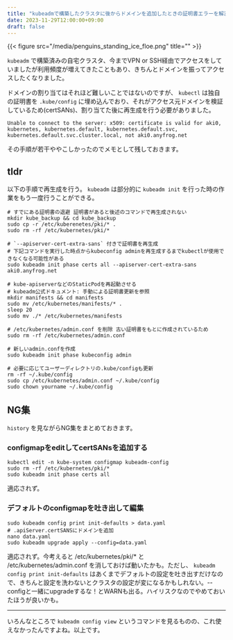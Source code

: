 ```yaml
---
title: "kubeadmで構築したクラスタに後からドメインを追加したときの証明書エラーを解決する"
date: 2023-11-29T12:00:00+09:00
draft: false
---
```


{{< figure src="/media/penguins_standing_ice_floe.png" title="" >}}

`kubeadm` で構築済みの自宅クラスタ、今までVPN or SSH経由でアクセスをしていましたが利用頻度が増えてきたこともあり、きちんとドメインを振ってアクセスしたくなりました。

ドメインの割り当てはそれほど難しいことではないのですが、 `kubectl` は独自の証明書を `.kube/config` に埋め込んでおり、それがアクセス元ドメインを検証しているため(certSANs)、割り当てた後に再生成を行う必要がありました。


```
Unable to connect to the server: x509: certificate is valid for aki0, kubernetes, kubernetes.default, kubernetes.default.svc, kubernetes.default.svc.cluster.local, not aki0.anyfrog.net
```

その手順が若干ややこしかったのでメモとして残しておきます。

## tldr

以下の手順で再生成を行う。 `kubeadm` は部分的に `kubeadm init` を行った時の作業をもう一度行うことができる。
```
# すでにある証明書の退避 証明書があると後述のコマンドで再生成されない
mkdir kube_backup && cd kube_backup
sudo cp -r /etc/kuberenetes/pki/* .
sudo rm -rf /etc/kubernetes/pki/*

# `--apiserver-cert-extra-sans` 付きで証明書を再生成
# 下記コマンドを実行した時点からkubeconfig adminを再生成するまでkubectlが使用できなくなる可能性がある
sudo kubeadm init phase certs all --apiserver-cert-extra-sans aki0.anyfrog.net

# kube-apiserverなどのStaticPodを再起動させる
# kubeadm公式ドキュメント: 手動による証明書更新を参照
mkdir manifests && cd manifests
sudo mv /etc/kubernetes/manifests/* .
sleep 20
sudo mv ./* /etc/kubernetes/manifests

# /etc/kubernetes/admin.conf を削除 古い証明書をもとに作成されているため
sudo rm -rf /etc/kubernetes/admin.conf

# 新しいadmin.confを作成
sudo kubeadm init phase kubeconfig admin

# 必要に応じてユーザーディレクトリの.kube/configも更新
rm -rf ~/.kube/config
sudo cp /etc/kubernetes/admin.conf ~/.kube/config
sudo chown yourname ~/.kube/config
```

## NG集
`history` を見ながらNG集をまとめておきます。

### configmapをeditしてcertSANsを追加する

```
kubectl edit -n kube-system configmap kubeadm-config
sudo rm -rf /etc/kubernetes/pki/*
sudo kubeadm init phase certs all
```

適応されず。

### デフォルトのconfigmapを吐き出して編集

```
sudo kubeadm config print init-defaults > data.yaml
# .apiServer.certSANSにドメインを追加
nano data.yaml
sudo kubeadm upgrade apply --config=data.yaml
```

適応されず。今考えると /etc/kubernetes/pki/* と /etc/kubernetes/admin.conf を消しておけば動いたかも。ただし、 `kubeadm config print init-defaults` はあくまでデフォルトの設定を吐き出すだけなので、きちんと設定を洗わないとクラスタの設定が変になるかもしれない。--configと一緒にupgradeするな！とWARNも出る。ハイリスクなのでやめておいたほうが良いかも。

---

いろんなところで `kubeadm config view` というコマンドを見るものの、これ使えなかったんですよね。以上です。